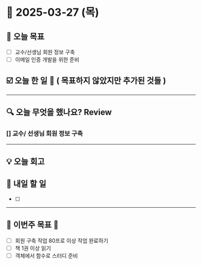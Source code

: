 # 📆 2025-03-27 (목)
## 🥅 오늘 목표 
- [ ] 교수/선생님 회원 정보 구축
- [ ] 이메일 인증 개발을 위한 준비 

## ☑️ 오늘 한 일 📑 ( 목표하지 않았지만 추가된 것들 )

***

## 🔍️ 오늘 무엇을 했나요? Review
### [] 교수/ 선생님 회원 정보 구축

***

## 💡 오늘 회고


## 🎯 내일 할 일
- [ ] 

***

## 🏁 이번주 목표 🏁
- [ ] 회원 구축 작업 80프로 이상 작업 완료하기
- [ ] 책 1권 이상 읽기
- [ ] 객체에서 함수로 스터디 준비 

